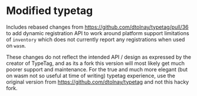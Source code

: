 # Modified typetag

Includes rebased changes from https://github.com/dtolnay/typetag/pull/36 to add dynamic registration API to work around platform support limitations of `inventory` which does not currently report any registrations when used on `wasm`.

These changes do not reflect the intended API / design as expressed by the creator of TypeTag, and as its a fork this version will most likely get much poorer support and maintenance.
For the true and much more elegant (but on wasm not so useful at time of writing) typetag experience, use the original version from https://github.com/dtolnay/typetag and not this hacky fork.
